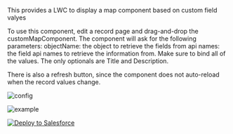 This provides a LWC to display a map component based on custom field valyes

To use this component, edit a record page and drag-and-drop the customMapComponent.
The component will ask for the following parameters:
objectName: the object to retrieve the fields from
api names: the field api names to retrieve the information from.
Make sure to bind all of the values. The only optionals are Title and Description.

There is also a refresh button, since the component does not auto-reload
when the record values change.

![config](https://github.com/Nimacloud/LWCResources/blob/custom-map-component/custom-map-component/config.png)

![example](https://github.com/Nimacloud/LWCResources/blob/custom-map-component/custom-map-component/example.png)

<a href="https://githubsfdeploy.herokuapp.com?owner=Nimacloud&amp;repo=LWCResources&amp;ref=custom-map-component" rel="nofollow">
  <img alt="Deploy to Salesforce" src="https://raw.githubusercontent.com/afawcett/githubsfdeploy/master/deploy.png" style="max-width:100%;">
</a>
